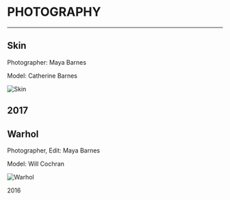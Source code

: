 # PHOTOGRAPHY

---

## Skin

Photographer: Maya Barnes

Model: Catherine Barnes

![Skin](https://mayacbarnes.github.io/assets/images/mom.jpg)

2017
---

## Warhol

Photographer, Edit: Maya Barnes

Model: Will Cochran

![Warhol](https://mayacbarnes.github.io/assets/images/will.jpg)

2016
